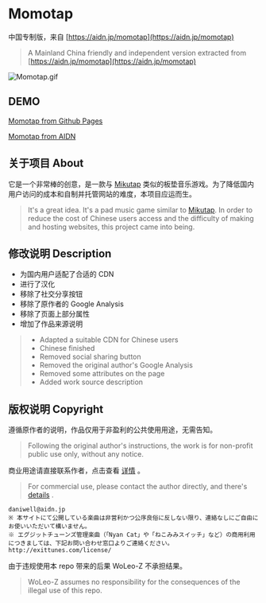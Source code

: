 # Momotap

中国专制版，来自 [https://aidn.jp/momotap](https://aidn.jp/momotap)  
> A Mainland China friendly and independent version extracted from [https://aidn.jp/momotap](https://aidn.jp/momotap)

![Momotap.gif](https://i.loli.net/2020/02/22/ZeDnOLVAm7pMJET.gif)

## DEMO

[Momotap from Github Pages](https://woleo-z.github.io/Momotap/)

[Momotap from AIDN](https://aidn.jp/momotap/)

## 关于项目 About

它是一个非常棒的创意，是一款与 [Mikutap](https://aidn.jp/mikutap) 类似的板垫音乐游戏。为了降低国内用户访问的成本和自制并托管网站的难度，本项目应运而生。  
> It's a great idea. It's a pad music game similar to [Mikutap](https://aidn.jp/mikutap). In order to reduce the cost of Chinese users access and the difficulty of making and hosting websites, this project came into being.

## 修改说明 Description

- 为国内用户适配了合适的 CDN
- 进行了汉化
- 移除了社交分享按钮
- 移除了原作者的 Google Analysis
- 移除了页面上部分属性
- 增加了作品来源说明

> - Adapted a suitable CDN for Chinese users
> - Chinese finished
> - Removed social sharing button
> - Removed the original author's Google Analysis
> - Removed some attributes on the page
> - Added work source description

## 版权说明 Copyright

遵循原作者的说明，作品仅用于非盈利的公共使用用途，无需告知。  
> Following the original author's instructions, the work is for non-profit public use only, without any notice.

商业用途请直接联系作者，点击查看 [详情](https://aidn.jp/about/) 。  
> For commercial use, please contact the author directly, and there's [details](https://aidn.jp/about/) .

```copyright
daniwell@aidn.jp
※ 本サイトにて公開している楽曲は非営利かつ公序良俗に反しない限り、連絡なしにご自由にお使いいただいて構いません。
※ エグジットチューンズ管理楽曲（「Nyan Cat」や「ねこみみスイッチ」など）の商用利用につきましては、下記お問い合わせ窓口よりご連絡ください。
http://exittunes.com/license/
```

由于违规使用本 repo 带来的后果 WoLeo-Z 不承担结果。  
> WoLeo-Z assumes no responsibility for the consequences of the illegal use of this repo.

